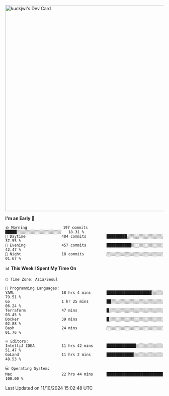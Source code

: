 <a href="https://app.daily.dev/kuckhwancho"><img src="https://api.daily.dev/devcards/v2/efef39c8028947428b3c0b486b9cd9b6.png?r=iz2&type=wide" width="652" alt="kuckjwi's Dev Card"/></a>

<!--START_SECTION:waka-->
**I'm an Early 🐤** 

```text
🌞 Morning                197 commits         █████░░░░░░░░░░░░░░░░░░░░   18.31 % 
🌆 Daytime                404 commits         █████████░░░░░░░░░░░░░░░░   37.55 % 
🌃 Evening                457 commits         ███████████░░░░░░░░░░░░░░   42.47 % 
🌙 Night                  18 commits          ░░░░░░░░░░░░░░░░░░░░░░░░░   01.67 % 
```


📊 **This Week I Spent My Time On** 

```text
🕑︎ Time Zone: Asia/Seoul

💬 Programming Languages: 
YAML                     18 hrs 4 mins       ████████████████████░░░░░   79.51 % 
Go                       1 hr 25 mins        ██░░░░░░░░░░░░░░░░░░░░░░░   06.24 % 
Terraform                47 mins             █░░░░░░░░░░░░░░░░░░░░░░░░   03.45 % 
Docker                   39 mins             █░░░░░░░░░░░░░░░░░░░░░░░░   02.88 % 
Bash                     24 mins             ░░░░░░░░░░░░░░░░░░░░░░░░░   01.76 % 

🔥 Editors: 
IntelliJ IDEA            11 hrs 42 mins      █████████████░░░░░░░░░░░░   51.47 % 
GoLand                   11 hrs 2 mins       ████████████░░░░░░░░░░░░░   48.53 % 

💻 Operating System: 
Mac                      22 hrs 44 mins      █████████████████████████   100.00 % 
```


 Last Updated on 11/10/2024 15:02:48 UTC
<!--END_SECTION:waka-->
